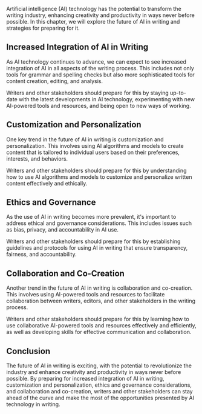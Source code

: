 
Artificial intelligence (AI) technology has the potential to transform the writing industry, enhancing creativity and productivity in ways never before possible. In this chapter, we will explore the future of AI in writing and strategies for preparing for it.

Increased Integration of AI in Writing
--------------------------------------

As AI technology continues to advance, we can expect to see increased integration of AI in all aspects of the writing process. This includes not only tools for grammar and spelling checks but also more sophisticated tools for content creation, editing, and analysis.

Writers and other stakeholders should prepare for this by staying up-to-date with the latest developments in AI technology, experimenting with new AI-powered tools and resources, and being open to new ways of working.

Customization and Personalization
---------------------------------

One key trend in the future of AI in writing is customization and personalization. This involves using AI algorithms and models to create content that is tailored to individual users based on their preferences, interests, and behaviors.

Writers and other stakeholders should prepare for this by understanding how to use AI algorithms and models to customize and personalize written content effectively and ethically.

Ethics and Governance
---------------------

As the use of AI in writing becomes more prevalent, it's important to address ethical and governance considerations. This includes issues such as bias, privacy, and accountability in AI use.

Writers and other stakeholders should prepare for this by establishing guidelines and protocols for using AI in writing that ensure transparency, fairness, and accountability.

Collaboration and Co-Creation
-----------------------------

Another trend in the future of AI in writing is collaboration and co-creation. This involves using AI-powered tools and resources to facilitate collaboration between writers, editors, and other stakeholders in the writing process.

Writers and other stakeholders should prepare for this by learning how to use collaborative AI-powered tools and resources effectively and efficiently, as well as developing skills for effective communication and collaboration.

Conclusion
----------

The future of AI in writing is exciting, with the potential to revolutionize the industry and enhance creativity and productivity in ways never before possible. By preparing for increased integration of AI in writing, customization and personalization, ethics and governance considerations, and collaboration and co-creation, writers and other stakeholders can stay ahead of the curve and make the most of the opportunities presented by AI technology in writing.
